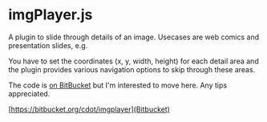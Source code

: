 imgPlayer.js
============

A plugin to slide through details of an image. Usecases are web comics and presentation slides, e.g. 

You have to set the coordinates (x, y, width, height) for each detail area and the plugin provides various navigation options to skip through these areas.

The code is [on BitBucket](1) but I'm interested to move here. Any tips appreciated.

[https://bitbucket.org/cdot/imgplayer](Bitbucket)